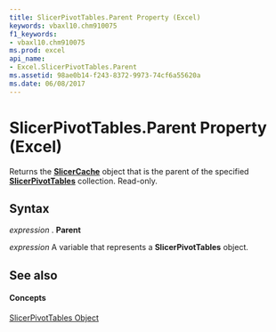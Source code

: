 ```yaml
---
title: SlicerPivotTables.Parent Property (Excel)
keywords: vbaxl10.chm910075
f1_keywords:
- vbaxl10.chm910075
ms.prod: excel
api_name:
- Excel.SlicerPivotTables.Parent
ms.assetid: 98ae0b14-f243-8372-9973-74cf6a55620a
ms.date: 06/08/2017
---
```



# SlicerPivotTables.Parent Property (Excel)

Returns the  **[SlicerCache](slicercache-object-excel.md)** object that is the parent of the specified **[SlicerPivotTables](slicerpivottables-object-excel.md)** collection. Read-only.


## Syntax

 _expression_ . **Parent**

 _expression_ A variable that represents a **SlicerPivotTables** object.


## See also


#### Concepts


[SlicerPivotTables Object](slicerpivottables-object-excel.md)

